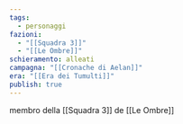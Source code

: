 ```yaml
---
tags:
  - personaggi
fazioni:
  - "[[Squadra 3]]"
  - "[[Le Ombre]]"
schieramento: alleati
campagna: "[[Cronache di Aelan]]"
era: "[[Era dei Tumulti]]"
publish: true
---
```

membro della [[Squadra 3]] de [[Le Ombre]]